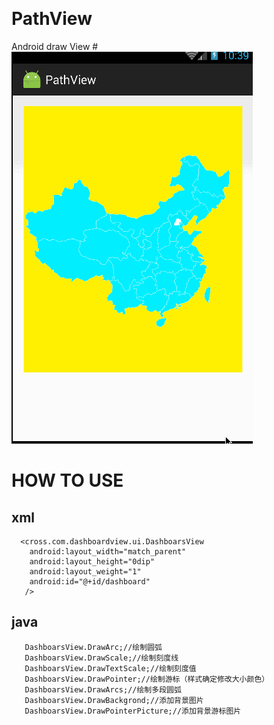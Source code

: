       
# PathView
Android draw View
#![image](https://github.com/crossll/PathView/blob/master/pathview.gif) 
# HOW TO USE
## xml
      <cross.com.dashboardview.ui.DashboarsView
        android:layout_width="match_parent"
        android:layout_height="0dip"
        android:layout_weight="1"
        android:id="@+id/dashboard"
       /> 
            
        
##    java
       DashboarsView.DrawArc;//绘制圆弧
       DashboarsView.DrawScale;//绘制刻度线
       DashboarsView.DrawTextScale;//绘制刻度值
       DashboarsView.DrawPointer;//绘制游标（样式确定修改大小颜色）
       DashboarsView.DrawArcs;//绘制多段圆弧
       DashboarsView.DrawBackgrond;//添加背景图片
       DashboarsView.DrawPointerPicture;//添加背景游标图片


        
